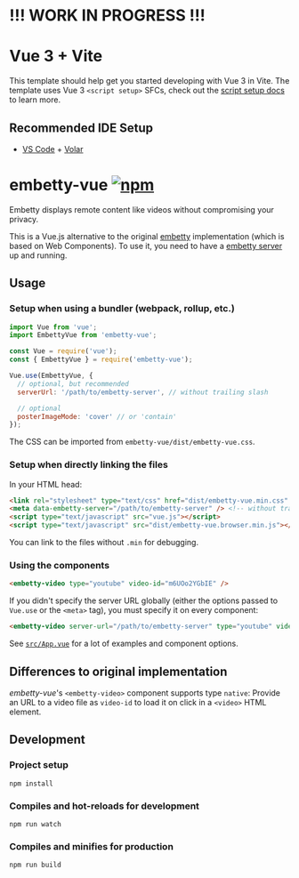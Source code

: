 # !!! WORK IN PROGRESS !!!

# Vue 3 + Vite

This template should help get you started developing with Vue 3 in Vite. The template uses Vue 3 `<script setup>` SFCs, check out the [script setup docs](https://v3.vuejs.org/api/sfc-script-setup.html#sfc-script-setup) to learn more.

## Recommended IDE Setup

- [VS Code](https://code.visualstudio.com/) + [Volar](https://marketplace.visualstudio.com/items?itemName=Vue.volar)


# embetty-vue [![npm](https://img.shields.io/npm/v/embetty-vue.svg)](https://www.npmjs.com/package/embetty-vue)

Embetty displays remote content like videos without compromising your privacy.

This is a Vue.js alternative to the original [embetty](https://github.com/heiseonline/embetty) implementation (which is based on Web Components). To use it, you need to have a [embetty server](https://github.com/heiseonline/embetty-server) up and running.


## Usage

### Setup when using a bundler (webpack, rollup, etc.)

```js
import Vue from 'vue';
import EmbettyVue from 'embetty-vue';

const Vue = require('vue');
const { EmbettyVue } = require('embetty-vue');

Vue.use(EmbettyVue, {
  // optional, but recommended
  serverUrl: '/path/to/embetty-server', // without trailing slash

  // optional
  posterImageMode: 'cover' // or 'contain'
});
```

The CSS can be imported from `embetty-vue/dist/embetty-vue.css`.


### Setup when directly linking the files

In your HTML head:

```html
<link rel="stylesheet" type="text/css" href="dist/embetty-vue.min.css" />
<meta data-embetty-server="/path/to/embetty-server" /> <!-- without trailing slash -->
<script type="text/javascript" src="vue.js"></script>
<script type="text/javascript" src="dist/embetty-vue.browser.min.js"></script>
```

You can link to the files without `.min` for debugging.

### Using the components

```html
<embetty-video type="youtube" video-id="m6UOo2YGbIE" />
```

If you didn't specify the server URL globally (either the options passed to `Vue.use` or the `<meta>` tag), you must specify it on every component:

```html
<embetty-video server-url="/path/to/embetty-server" type="youtube" video-id="m6UOo2YGbIE" />
```

See [`src/App.vue`](src/App.vue) for a lot of examples and component options.


## Differences to original implementation

*embetty-vue*'s `<embetty-video>` component supports type `native`: Provide an URL to a video file as `video-id` to load it on click in a `<video>` HTML element.


## Development

### Project setup

```
npm install
```

### Compiles and hot-reloads for development

```
npm run watch
```

### Compiles and minifies for production

```
npm run build
```
